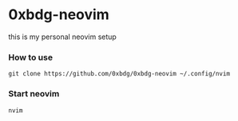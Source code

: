 # 0xbdg-neovim

this is my personal neovim setup

### How to use

```
git clone https://github.com/0xbdg/0xbdg-neovim ~/.config/nvim
```

### Start neovim

```
nvim
```
